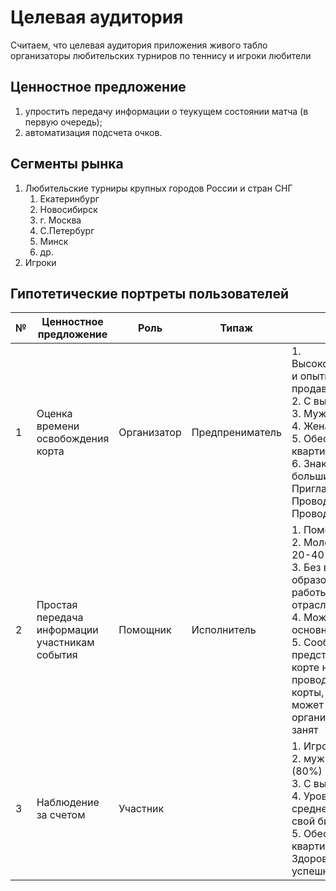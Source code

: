 # Целевая аудитория

Считаем, что целевая аудитория приложения живого табло организаторы любительских турниров по теннису и игроки любители

## Ценностное предложение

1. упростить передачу информации о теукущем состоянии матча (в первую очередь);
2. автоматизация подсчета очков.

## Сегменты рынка

1. Любительские турниры крупных городов России и стран СНГ
    1. Екатеринбург
    2. Новосибирск
    3. г. Москва
    4. С.Петербург
	5. Минск
    6. др.
2. Игроки


## Гипотетические портреты пользователей

| № | Ценностное предложение                         | Роль        | Типаж           | Портрет                                                                                                                                                                                                                                                                                           |
|---|------------------------------------------------|-----------  |--------------   |---------------------------------------------------------------------------------------------------------------------------------------------------------------------------------------------------------------------------------------------------------------------------------------------------|
| 1 | Оценка времени освобождения корта	             | Организатор | Предпрениматель | 1. Высококвалифицированный и опытный, знает продаваемый продукт<br/>2. С высшим образованием<br/>3. Мужчина от 30 до 50 лет<br/>4. Женат, имеет детей<br/>5. Обеспечен, имеет квартиру, дачу, машину<br/>6. Знаком лично с большинством клиентов. Приглашает участников. Проводит жеребьевку. Проводит награждения |
| 2 | Простая передача информации участникам события | Помощник    | Исполнитель     | 1. Помощник организатора <br/>2. Молодой мужчина до 20-40 лет<br/>3. Без высшего образование или без опыта работы в соответствующей отрасли<br/>4. Может иметь другое основное место работы<br/>5. Сообщает участникам о предстоящем матче и корте на котором он проводится. Обходит корты, записывает счет, может выполнять функции организатора, если тот занят                   |
| 3 | Наблюдение за счетом                           | Участник    |                 | 1. Игрок-любитель <br/>2. мужчина до 30-50 лет (80%) <br/>3. С высшем образованием <br/>4. Уровень дохода выше среднего, может иметь свой бизнес<br/>5. Обеспечен, имеет квартиру, дачу, машину<br/>Здоровый, жизнелюбивый, успешный                                                                                                                                                                                                                                                                                                |
